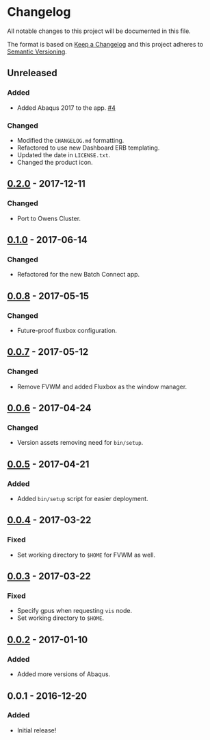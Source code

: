 # Changelog
All notable changes to this project will be documented in this file.

The format is based on [Keep a Changelog](http://keepachangelog.com/en/1.0.0/)
and this project adheres to [Semantic Versioning](http://semver.org/spec/v2.0.0.html).

## Unreleased
### Added
- Added Abaqus 2017 to the app.
  [#4](https://github.com/OSC/bc_osc_abaqus/issues/4)

### Changed
- Modified the `CHANGELOG.md` formatting.
- Refactored to use new Dashboard ERB templating.
- Updated the date in `LICENSE.txt`.
- Changed the product icon.

## [0.2.0] - 2017-12-11
### Changed
- Port to Owens Cluster.

## [0.1.0] - 2017-06-14
### Changed
- Refactored for the new Batch Connect app.

## [0.0.8] - 2017-05-15
### Changed
- Future-proof fluxbox configuration.

## [0.0.7] - 2017-05-12
### Changed
- Remove FVWM and added Fluxbox as the window manager.

## [0.0.6] - 2017-04-24
### Changed
- Version assets removing need for `bin/setup`.

## [0.0.5] - 2017-04-21
### Added
- Added `bin/setup` script for easier deployment.

## [0.0.4] - 2017-03-22
### Fixed
- Set working directory to `$HOME` for FVWM as well.

## [0.0.3] - 2017-03-22
### Fixed
- Specify gpus when requesting `vis` node.
- Set working directory to `$HOME`.

## [0.0.2] - 2017-01-10
### Added
- Added more versions of Abaqus.

## 0.0.1 - 2016-12-20
### Added
- Initial release!

[Unreleased]: https://github.com/OSC/bc_osc_abaqus/compare/v0.2.0...HEAD
[0.2.0]: https://github.com/OSC/bc_osc_abaqus/compare/v0.1.0...v0.2.0
[0.1.0]: https://github.com/OSC/bc_osc_abaqus/compare/v0.0.8...v0.1.0
[0.0.8]: https://github.com/OSC/bc_osc_abaqus/compare/v0.0.7...v0.0.8
[0.0.7]: https://github.com/OSC/bc_osc_abaqus/compare/v0.0.6...v0.0.7
[0.0.6]: https://github.com/OSC/bc_osc_abaqus/compare/v0.0.5...v0.0.6
[0.0.5]: https://github.com/OSC/bc_osc_abaqus/compare/v0.0.4...v0.0.5
[0.0.4]: https://github.com/OSC/bc_osc_abaqus/compare/v0.0.3...v0.0.4
[0.0.3]: https://github.com/OSC/bc_osc_abaqus/compare/v0.0.2...v0.0.3
[0.0.2]: https://github.com/OSC/bc_osc_abaqus/compare/v0.0.1...v0.0.2
